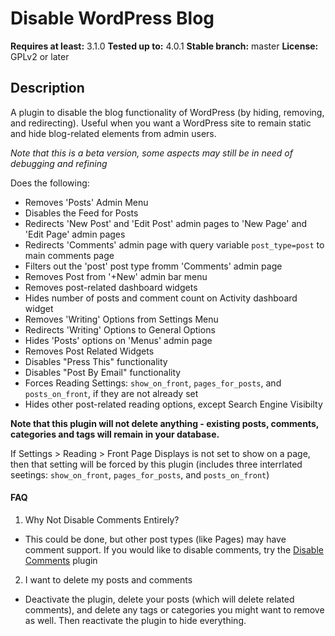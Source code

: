 Disable WordPress Blog
======================

**Requires at least:** 3.1.0
**Tested up to:** 4.0.1
**Stable branch:** master
**License:** GPLv2 or later

## Description
A plugin to disable the blog functionality of WordPress (by hiding, removing, and redirecting). Useful when you want a WordPress site to remain static and hide blog-related elements from admin users.

*Note that this is a beta version, some aspects may still be in need of debugging and refining*

Does the following:
- Removes 'Posts' Admin Menu
- Disables the Feed for Posts
- Redirects 'New Post' and 'Edit Post' admin pages to 'New Page' and 'Edit Page' admin pages
- Redirects 'Comments' admin page with query variable `post_type=post` to main comments page
- Filters out the 'post' post type fromm 'Comments' admin page
- Removes Post from '+New' admin bar menu
- Removes post-related dashboard widgets
- Hides number of posts and comment count on Activity dashboard widget
- Removes 'Writing' Options from Settings Menu
- Redirects 'Writing' Options to General Options
- Hides 'Posts' options on 'Menus' admin page
- Removes Post Related Widgets
- Disables "Press This" functionality
- Disables "Post By Email" functionality
- Forces Reading Settings: `show_on_front`, `pages_for_posts`, and `posts_on_front`, if they are not already set
- Hides other post-related reading options, except Search Engine Visibilty

**Note that this plugin will not delete anything - existing posts, comments, categories and tags will remain in your database.** 

If Settings > Reading > Front Page Displays is not set to show on a page, then that setting will be forced by this plugin (includes three interrlated seetings: `show_on_front`, `pages_for_posts`, and `posts_on_front`)

#### FAQ

1. Why Not Disable Comments Entirely?
 - This could be done, but other post types (like Pages) may have comment support. If you would like to disable comments, try the [Disable Comments](https://wordpress.org/plugins/disable-comments/) plugin
2. I want to delete my posts and comments
 - Deactivate the plugin, delete your posts (which will delete related comments), and delete any tags or categories you might want to remove as well. Then reactivate the plugin to hide everything.
